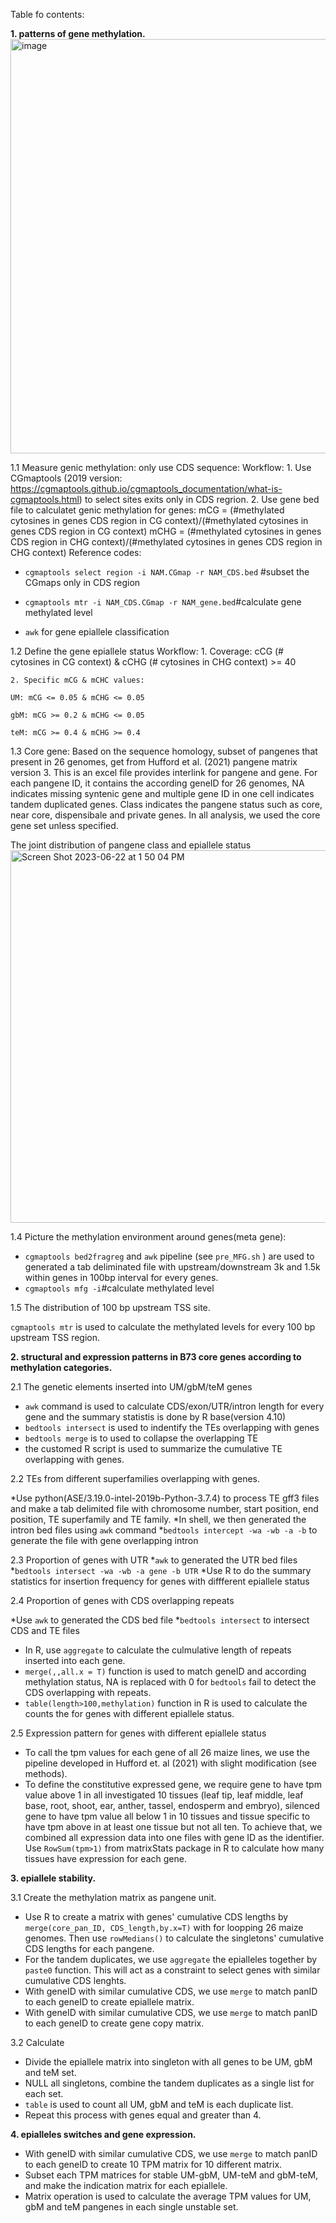 Table fo contents:

**1. patterns of gene methylation.**
<img width="663" alt="image" src="https://github.com/dawelab/Natural-methylation-epialleles-correlate-with-gene-expression-in-maize/assets/48507231/e3111b8b-5899-4776-85d6-eb5b42d2f0f4">


1.1 Measure genic methylation: only use CDS sequence:
  Workflow:
     1. Use CGmaptools (2019 version: https://cgmaptools.github.io/cgmaptools_documentation/what-is-cgmaptools.html) to select sites exits only in CDS regrion.
     2. Use gene bed file to calculatet genic methylation for genes: 
     mCG = (#methylated cytosines in genes CDS region in CG context)/(#methylated cytosines in genes CDS region in CG context)
     mCHG = (#methylated cytosines in genes CDS region in CHG context)/(#methylated cytosines in genes CDS region in CHG context)
  Reference codes:
  * ```cgmaptools select region -i NAM.CGmap -r NAM_CDS.bed```   #subset the CGmaps only in CDS region
   
  * ```cgmaptools mtr -i NAM_CDS.CGmap -r NAM_gene.bed```#calculate gene methylated level
   
  * ```awk``` for gene epiallele classification
   
1.2 Define the gene epiallele status 
   Workflow:
    1. Coverage: cCG (# cytosines in CG context) & cCHG (# cytosines in CHG context) >= 40

    2. Specific mCG & mCHC values:
    
    UM: mCG <= 0.05 & mCHG <= 0.05
    
    gbM: mCG >= 0.2 & mCHG <= 0.05
    
    teM: mCG >= 0.4 & mCHG >= 0.4
    
1.3 Core gene: Based on the sequence homology, subset of pangenes that present in 26 genomes, get from Hufford et al. (2021) pangene matrix version 3.
This is an excel file provides interlink for pangene and gene. For each pangene ID, it contains the according geneID for 26 genomes, NA indicates missing syntenic gene and multiple gene ID in one cell indicates tandem duplicated genes. Class indicates the pangene status such as core, near core, dispensibale and private genes. In all analysis, we used the core gene set unless specified.

The joint distribution of pangene class and epiallele status
<img width="596" alt="Screen Shot 2023-06-22 at 1 50 04 PM" src="https://github.com/dawelab/Natural-methylation-epialleles-correlate-with-gene-expression-in-maize/assets/48507231/5ef5577c-aebf-4917-9447-7796984526e1">


1.4 Picture the methylation environment around genes(meta gene):
* ```cgmaptools bed2fragreg``` and ```awk``` pipeline (see  ```pre_MFG.sh``` ) are used to generated a tab deliminated file with upstream/downstream 3k and 1.5k within genes in 100bp interval for every genes.
* ```cgmaptools mfg -i```#calculate methylated level 

1.5 The distribution of 100 bp upstream TSS site.

```cgmaptools mtr``` is used to calculate the methylated levels for every 100 bp upstream TSS region.

**2. structural and expression patterns in B73 core genes according to methylation categories.**

2.1 The genetic elements inserted into UM/gbM/teM genes

* ```awk``` command is used to calculate CDS/exon/UTR/intron length for every gene and the summary statistis is done by R base(version 4.10)
* ```bedtools intersect``` is used to indentify the TEs overlapping with genes
*  ```bedtools merge``` is to used to collapse the overlapping TE 
* the customed R script is used to summarize the cumulative TE overlapping with genes.

2.2 TEs from different superfamilies overlapping with genes.

*Use python(ASE/3.19.0-intel-2019b-Python-3.7.4) to process TE gff3 files and make a tab delimited file with chromosome number, start position, end position, TE superfamily and TE family. 
*In shell, we then generated the intron bed files using ```awk``` command
*```bedtools intercept -wa -wb -a -b``` to generate the file with gene overlapping intron

2.3 Proportion of genes with UTR
*```awk``` to generated the UTR bed files
*```bedtools intersect -wa -wb -a gene -b UTR``` 
*Use R to do the summary statistics for insertion frequency for genes with diffferent epiallele status

2.4 Proportion of genes with CDS overlapping repeats

*Use ```awk``` to generated the CDS bed file
*```bedtools intersect``` to intersect CDS and TE files
* In R, use ```aggregate``` to calculate the culmulative length of repeats inserted into each gene.
*  ```merge(,,all.x = T)``` function is used to match geneID and according methylation status, NA is replaced with 0 for ```bedtools``` fail to detect the CDS overlapping with repeats. 
* ```table(length>100,methylation)``` function in R is used to calculate the counts the for genes with different epiallele status.

2.5 Expression pattern for genes with different epiallele status

* To call the tpm values for each gene of all 26 maize lines, we use the pipeline developed in Hufford et. al (2021) with slight modification (see methods). 
* To define the constitutive expressed gene, we require gene to have tpm value above 1 in all investigated 10 tissues (leaf tip, leaf middle, leaf base, root, shoot, ear, anther, tassel, endosperm and embryo), silenced gene to have tpm value all below 1 in 10 tissues and tissue specific to have tpm above in at least one tissue but not all ten. To achieve that, we combined all expression data into one files with gene ID as the identifier. Use ```RowSum(tpm>1)``` from matrixStats package in R to calculate how many tissues have expression for each gene. 
 
**3. epiallele stability.**

3.1 Create the methylation matrix as pangene unit. 

* Use R to create a matrix with genes' cumulative CDS lengths by ```merge(core_pan_ID, CDS_length,by.x=T)``` with for loopping 26 maize genomes. Then use ```rowMedians()``` to calculate the singletons' cumulative CDS lengths for each pangene.
* For the tandem duplicates, we use ```aggregate``` the epialleles together by ```paste0``` function. This will act as a constraint to select genes with similar cumulative CDS lenghts.
* With geneID with similar cumulative CDS, we use ```merge``` to match panID to each geneID to create epiallele matrix. 
* With geneID with similar cumulative CDS, we use ```merge``` to match panID to each geneID to create gene copy matrix. 


3.2 Calculate 
* Divide the epiallele matrix into singleton with all genes to be UM, gbM and teM set.
* NULL all singletons, combine the tandem duplicates as a single list for each set. 
* ```table``` is used to count all UM, gbM and teM is each duplicate list.
* Repeat this process with genes equal and greater than 4.

**4. epialleles switches and gene expression.**

* With geneID with similar cumulative CDS, we use ```merge``` to match panID to each geneID to create 10 TPM matrix for 10 different matrix.
* Subset each TPM matrices for stable UM-gbM, UM-teM and gbM-teM, and make the indication matrix for each epiallele.
* Matrix operation is used to calculate the average TPM values for UM, gbM and teM pangenes in each single unstable set.
